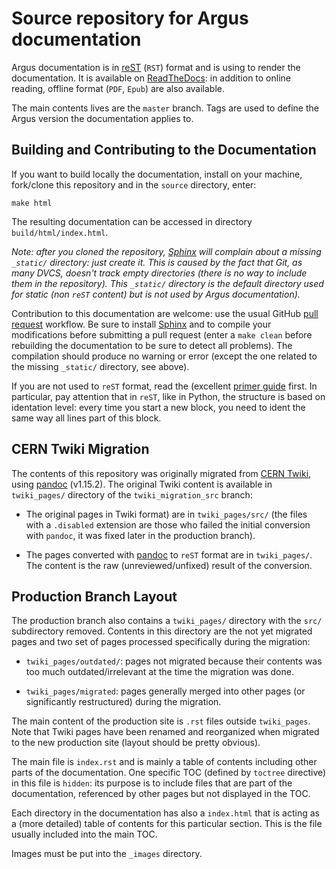 # Source repository for Argus documentation

Argus documentation is in [reST](http://www.sphinx-doc.org/en/stable/rest.html) (`RST`) format and
is using  to render the documentation. It is available on
[ReadTheDocs](http://argus-documentation.readthedocs.org/): in addition to online reading, offline format (`PDF`,
`Epub`) are also available.

The main contents lives are the `master` branch. Tags are used to define the Argus version the documentation applies to.

## Building and Contributing to the Documentation

If you want to build locally the documentation, install  on your machine, fork/clone
this repository and in the `source` directory, enter:

```[Sphinx](http://www.sphinx-doc.org)
make html
```

The resulting documentation can be accessed in directory `build/html/index.html`.

*Note: after you cloned the repository, [Sphinx](http://www.sphinx-doc.org) will complain about a missing
`_static/` directory: just create it. This is caused by the fact that Git, as many DVCS, doesn't track empty
directories (there is no way to include them in the repository). This `_static/` directory is the default
directory used for static (non `reST` content) but is not used by Argus documentation).*

Contribution to this documentation are welcome: use the usual GitHub
[pull request](https://help.github.com/articles/using-pull-requests/) workflow. Be sure to install
[Sphinx](http://www.sphinx-doc.org) and to compile your modifications before submitting a pull request
(enter a `make clean` before rebuilding the documentation to be sure to detect all problems). The compilation
should produce no warning or error (except the one related to the missing `_static/` directory, see above).

If you are not used to `reST` format, read the (excellent [primer guide](http://www.sphinx-doc.org/en/stable/rest.html)
first. In particular, pay attention that in `reST`, like in Python, the structure is based on identation level:
every time you start a new block, you need to ident the same way all lines part of this block.

## CERN Twiki Migration

The contents of this repository was originally migrated from
[CERN Twiki](https://twiki.cern.ch/twiki/bin/view/EGEE/Author[Sphinx](http://www.sphinx-doc.org)izationFramework),
using [pandoc](http://pandoc.org) (v1.15.2). The original Twiki content is available in
`twiki_pages/` directory of the `twiki_migration_src` branch:

- The original pages in Twiki format) are in `twiki_pages/src/` (the files with a `.disabled` extension are those who
failed the initial conversion with `pandoc`, it was fixed later in the production branch).

- The pages converted with [pandoc](http://pandoc.org) to `reST` format are in `twiki_pages/`. The content is the
raw (unreviewed/unfixed) result of the conversion.

## Production Branch Layout

The production branch also contains a `twiki_pages/` directory with the `src/` subdirectory removed. Contents in
this directory are the not yet migrated pages and two set of pages processed specifically during the migration:

- `twiki_pages/outdated/`: pages not migrated because their contents was too much outdated/irrelevant at the time
the migration was done.

- `twiki_pages/migrated`: pages generally merged into other pages (or significantly restructured) during the
migration.

The main content of the production site is `.rst` files outside `twiki_pages`. Note that Twiki pages have been
renamed and reorganized when migrated to the new production site (layout should be pretty obvious).

The main file is `index.rst` and is mainly a table of contents including other parts of the documentation.
One specific TOC (defined by `toctree` directive) in this file is `hidden`: its purpose is to include files
that are part of the documentation, referenced by other pages but not displayed in the TOC.

Each directory in the documentation has also a `index.html` that is acting as a (more detailed) table of contents
for this particular section. This is the file usually included into the main TOC.

Images must be put into the `_images` directory.
